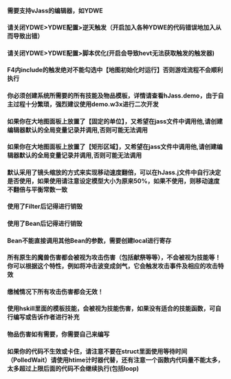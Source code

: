 
#### 需要支持vJass的编辑器，如YDWE

#### 请关闭YDWE>YDWE配置>逆天触发（开启加入各种YDWE的代码错误地加入从而导致出错）

#### 请关闭YDWE>YDWE配置>脚本优化(开启会导致hevt无法获取触发的触发器)

#### F4内include的触发绝对不能勾选中【地图初始化时运行】否则游戏流程不会顺利执行

#### 你必须创建系统所需要的所有技能及物品模板，详情请查看hJass.demo，由于自主过程十分繁琐，强烈建议使用demo.w3x进行二次开发

#### 如果你在大地图面板上放置了【固定的单位】，又希望在jass文件中调用他,请创建编辑器默认的全局变量记录并调用,否则可能无法调用

#### 如果你在大地图面板上放置了【矩形区域】，又希望在jass文件中调用他,请创建编辑器默认的全局变量记录并调用,否则可能无法调用

#### 默认采用了镜头缩放的方式来实现移动速度翻倍，可以在hJass.j文件中自行决定是否使用，如果使用请注意设定模型大小为原来50%，如果不使用，则移动速度不翻倍与平衡常数一致

#### 使用了Filter后记得进行销毁

#### 使用了Bean后记得进行销毁

#### Bean不能直接调用其他Bean的参数，需要创建local进行寄存

#### 所有原生的魔兽伤害都会被视为攻击伤害（包括献祭等等），不会被视为技能等！你可以根据这个特性，例如将冲击波变成剑气，它会触发攻击事件及相应的攻击特效

#### 缴械情况下所有攻击伤害都会无效！

#### 使用hskill里面的模板技能，会被视为技能伤害，如果没有适合的技能函数，可自行编写或告诉作者进行补充

#### 物品伤害如有需要，你需要自己来编写

#### 如果你的代码不生效或卡住，请注意不要在struct里面使用等待时间（PolledWait）请使用htime计时器代替，还有注意一个函数内代码量不能太多，太多超过上限后面的代码不会继续执行(包括loop)